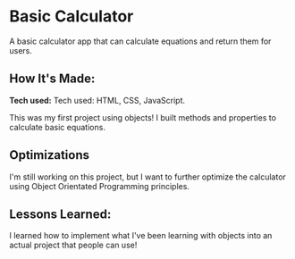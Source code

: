 # Basic Calculator

A basic calculator app that can calculate equations and return them for users.


## How It's Made:

**Tech used:**
Tech used: HTML, CSS, JavaScript.

This was my first project using objects! I built methods and properties to calculate basic equations.

## Optimizations

I'm still working on this project, but I want to further optimize the calculator using Object Orientated Programming principles.

## Lessons Learned:

I learned how to implement what I've been learning with objects into an actual project that people can use!
